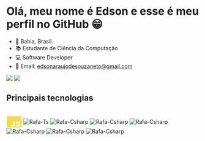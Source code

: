 # Olá, meu nome é Edson e esse é meu perfil no GitHub 😁

- 🔰 Bahia, Brasil.
- 📚 Estudante de Ciência da Computação
- 💻 Software Developer
- 📩 Email: edsonaraujodesouzaneto@gmail.com

<div>
  <img height="180em" src="https://github-readme-stats.vercel.app/api?username=edsonaraujoneto&show_icons=true&theme=transparent">
  <img height="180em" src="https://github-readme-stats.vercel.app/api/top-langs/?username=edsonaraujoneto&layout=compact&show_icons=true&theme=transparent">
</div>


## Principais tecnologias

<div style="display: inline_block"><br>
  <img align="center" alt="Rafa-Js" height="30" width="40" src="https://raw.githubusercontent.com/devicons/devicon/master/icons/javascript/javascript-plain.svg">
  <img align="center" alt="Rafa-Ts" height="30" width="40" src="https://cdn.jsdelivr.net/gh/devicons/devicon/icons/photoshop/photoshop-plain.svg">
  <img align="center" alt="Rafa-Csharp" height="30" width="40" src="https://cdn.jsdelivr.net/gh/devicons/devicon/icons/java/java-original.svg">
  <img align="center" alt="Rafa-Csharp" height="30" width="40" src="https://cdn.jsdelivr.net/gh/devicons/devicon/icons/html5/html5-original.svg">
  <img align="center" alt="Rafa-Csharp" height="30" width="40" src="https://cdn.jsdelivr.net/gh/devicons/devicon/icons/css3/css3-original.svg">
 <img align="center" alt="Rafa-Csharp" height="30" width="40" src="https://cdn.jsdelivr.net/gh/devicons/devicon/icons/bootstrap/bootstrap-original-wordmark.svg">
 <img align="center" alt="Rafa-Csharp" height="30" width="40" src="https://cdn.jsdelivr.net/gh/devicons/devicon/icons/git/git-original.svg">
 <img align="center" alt="Rafa-Csharp" height="30" width="40" src="https://cdn.jsdelivr.net/gh/devicons/devicon/icons/premierepro/premierepro-original.svg">
</div>
 
